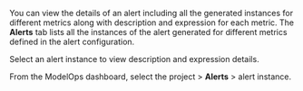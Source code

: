You can view the details of an alert including all the generated instances for different metrics along with description and expression for each metric. The **Alerts** tab lists all the instances of the alert generated for different metrics defined in the alert configuration.

Select an alert instance to view description and expression details.

From the ModelOps dashboard, select the project > **Alerts** > alert instance.

